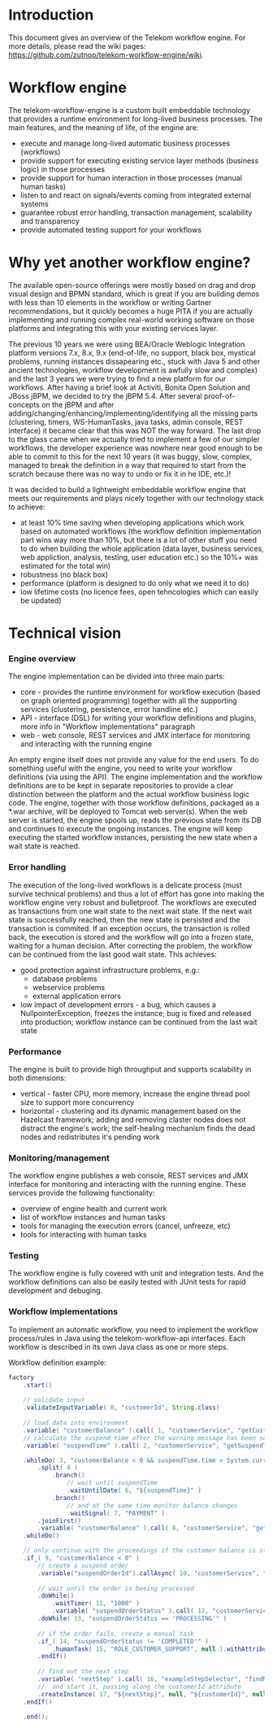 # Introduction
This document gives an overview of the Telekom workflow engine. For more details, please read the wiki pages: https://github.com/zutnop/telekom-workflow-engine/wiki.

# Workflow engine 
The telekom-workflow-engine is a custom built embeddable technology that provides a runtime environment for long-lived business processes.
The main features, and the meaning of life, of the engine are: 
* execute and manage long-lived automatic business processes (workflows)
* provide support for executing existing service layer methods (business logic) in those processes
* provide support for human interaction in those processes (manual human tasks)
* listen to and react on signals/events coming from integrated external systems
* guarantee robust error handling, transaction management, scalability and transparency
* provide automated testing support for your workflows

# Why yet another workflow engine?
The available open-source offerings were mostly based on drag and drop visual design and BPMN standard, which is great if you are building demos with less than 10 elements in the workflow or writing Gartner recommendations, but it quickly becomes a huge PITA if you are actually implementing and running complex real-world working software on those platforms and integrating this with your existing services layer. 

The previous 10 years we were using BEA/Oracle Weblogic Integration platform versions 7.x, 8.x, 9.x (end-of-life, no support, black box, mystical problems, running instances dissapearing etc., stuck with Java 5 and other ancient technologies, workflow development is awfully slow and complex) and the last 3 years we were trying to find a new platform for our workflows. After having a brief look at Activiti, Bonita Open Solution and JBoss jBPM, we decided to try the jBPM 5.4. After several proof-of-concepts on the jBPM and after adding/changing/enhancing/implementing/identifying all the missing parts (clustering, timers, WS-HumanTasks, java tasks, admin console, REST interface) it became clear that this was NOT the way forward. The last drop to the glass came when we actually tried to implement a few of our simpler workflows, the developer experience was nowhere near good enough to be able to commit to this for the next 10 years (it was buggy, slow, complex, managed to break the definition in a way that required to start from the scratch because there was no way to undo or fix it in he IDE, etc.)!

It was decided to build a lightweight embeddable workflow engine that meets our requirements and plays nicely together with our technology stack to achieve:
* at least 10% time saving when developing applications which work based on automated workflows (the workflow definition implementation part wins way more than 10%, but there is a lot of other stuff you need to do when building the whole application (data layer, business services, web appliction, analysis, testing, user education etc.) so the 10%+ was estimated for the total win)
* robustness (no black box)
* performance (platform is designed to do only what we need it to do)
* low lifetime costs (no licence fees, open tehncologies which can easily be updated)

# Technical vision
### Engine overview
The engine implementation can be divided into three main parts:
* core - provides the runtime environment for workflow execution (based on graph oriented programming) together with all the supporting services (clustering, persistence, error handline etc.)
* API - interface (DSL) for writing your workflow definitions and plugins, more info in "Workflow implementations" paragraph
* web - web console, REST services and JMX interface for monitoring and interacting with the running engine

An empty engine itself does not provide any value for the end users. To do something useful with the engine, you need to write your workflow definitions (via using the API). The engine implementation and the workflow definitions are to be kept in separate repositories to provide a clear distinction between the platform and the actual workflow business logic code. The engine, together with those workflow definitions, packaged as a *.war archive, will be deployed to Tomcat web server(s). When the web server is started, the engine spools up, reads the previous state from its DB and continues to execute the ongoing instances. The engine will keep executing the started workflow instances, persisting the new state when a wait state is reached.

### Error handling
The execution of the long-lived workflows is a delicate process (must survive technical problems) and thus a lot of effort has gone into making the workflow engine very robust and bulletproof. The workflows are executed as transactions from one wait state to the next wait state. If the next wait state is successfully reached, then the new state is persisted and the transaction is commited. If an exception occurs, the transaction is rolled back, the execution is stored and the workflow will go into a frozen state, waiting for a human decision. After correcting the problem, the workflow can be continued from the last good wait state.
This achieves:
* good protection against infrastructure problems, e.g.:
  * database problems
  * webservice problems
  * external application errors
* low impact of development errors - a bug, which causes a NullpointerException, freezes the instance; bug is fixed and released into production; workflow instance can be continued from the last wait state

### Performance
The engine is built to provide high throughput and supports scalability in both dimensions:
* vertical - faster CPU, more memory, increase the engine thread pool size to support more concurrency
* horizontal - clustering and its dynamic management based on the Hazelcast framework; adding and removing claster nodes does not distract the engine's work; the self-healing mechanism finds the dead nodes and redistributes it's pending work

### Monitoring/management
The workflow engine publishes a web console, REST services and JMX interface for monitoring and interacting with the running engine. These services provide the following functionality:
* overview of engine health and current work
* list of workflow instances and human tasks
* tools for managing the execution errors (cancel, unfreeze, etc)
* tools for interacting with human tasks

### Testing
The workflow engine is fully covered with unit and integration tests. And the workflow definitions can also be easily tested with JUnit tests for rapid development and debuging.

### Workflow implementations
To implement an automatic workflow, you need to implement the workflow process/rules in Java using the telekom-workflow-api interfaces. Each workflow is described in its own Java class as one or more steps.

Workflow definition example:
```java
factory
    .start()
    
    // validate input
    .validateInputVariable( 0, "customerId", String.class)
    
    // load data into environment
    .variable( "customerBalance" ).call( 1, "customerService", "getCustomerBalance", "${customerId}" )
    // calculate the suspend time after the warning message has been sent
    .variable( "suspendTime" ).call( 2, "customerService", "getSuspendTimeAfterWarning" )

    .whileDo( 3, "customerBalance < 0 && suspendTime.time > System.currentTimeMillis()" )
        .split( 4 )
            .branch()
                // wait until suspendTime
                .waitUntilDate( 6, "${suspendTime}" )
            .branch()
                // and at the same time monitor balance changes
                .waitSignal( 7, "PAYMENT" )
        .joinFirst()
        .variable( "customerBalance" ).call( 8, "customerService", "getCustomerBalance", "${customerId}" )
    .whileDo()

    // only continue with the proceedings if the customer balance is still negative
    .if_( 9, "customerBalance < 0" )
        // create a suspend order
        .variable("suspendOrderId").callAsync( 10, "customerService", "suspendCustomer", "${customerId}" )
        
        // wait until the order is beeing processed
        .doWhile()
            .waitTimer( 11, "1000" )
            .variable( "suspendOrderStatus" ).call( 12, "customerService", "getOrderStatus", "${suspendOrderId}" )
        .doWhile( 13, "suspendOrderStatus == 'PROCESSING'" )
        
        // if the order fails, create a manual task
        .if_( 14, "suspendOrderStatus != 'COMPLETED'" )
            .humanTask( 15, "ROLE_CUSTOMER_SUPPORT", null ).withAttribute( "customerId", "${customerId}" ).withAttribute( "taskType", "MANUAL_SUSPEND" ).done()
        .endIf()
    
        // find out the next step 
        .variable( "nextStep" ).call( 16, "exampleStepSelector", "findNextStep", "${customerId}", "02" )
        //  and start it, passing along the customerId attribute
        .createInstance( 17, "${nextStep}", null, "${customerId}", null ).withAttribute( "customerId", "${customerId}" ).done()
    .endIf()

    .end();
```
